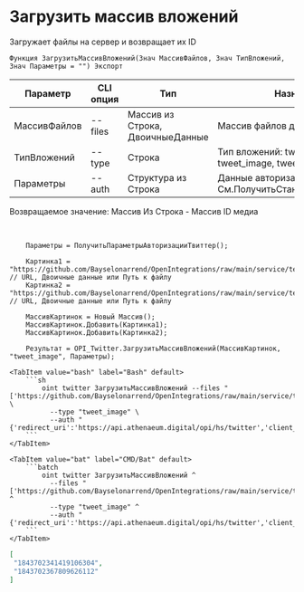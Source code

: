 ﻿---
sidebar_position: 7
---

# Загрузить массив вложений
 Загружает файлы на сервер и возвращает их ID



`Функция ЗагрузитьМассивВложений(Знач МассивФайлов, Знач ТипВложений, Знач Параметры = "") Экспорт`

  | Параметр | CLI опция | Тип | Назначение |
  |-|-|-|-|
  | МассивФайлов | --files | Массив из Строка, ДвоичныеДанные | Массив файлов для загрузки |
  | ТипВложений | --type | Строка | Тип вложений: tweet_video, tweet_image, tweet_gif |
  | Параметры | --auth | Структура из Строка | Данные авторизации. См.ПолучитьСтандартныеПараметры |

  
  Возвращаемое значение:   Массив Из Строка -  Массив ID медиа

<br/>




```bsl title="Пример кода"
    Параметры = ПолучитьПараметрыАвторизацииТвиттер();

    Картинка1 = "https://github.com/Bayselonarrend/OpenIntegrations/raw/main/service/test_data/picture.jpg";  // URL, Двоичные данные или Путь к файлу
    Картинка2 = "https://github.com/Bayselonarrend/OpenIntegrations/raw/main/service/test_data/picture2.jpg"; // URL, Двоичные данные или Путь к файлу

    МассивКартинок = Новый Массив();
    МассивКартинок.Добавить(Картинка1);
    МассивКартинок.Добавить(Картинка2);

    Результат = OPI_Twitter.ЗагрузитьМассивВложений(МассивКартинок, "tweet_image", Параметры);
```
    

 <Tabs>
  
    <TabItem value="bash" label="Bash" default>
        ```sh
            oint twitter ЗагрузитьМассивВложений --files "['https://github.com/Bayselonarrend/OpenIntegrations/raw/main/service/test_data/picture.jpg','https://github.com/Bayselonarrend/OpenIntegrations/raw/main/service/test_data/picture2.jpg']" \
              --type "tweet_image" \
              --auth "{'redirect_uri':'https://api.athenaeum.digital/opi/hs/twitter','client_id':'***','client_secret':'***','access_token':'***','refresh_token':'***','oauth_token':'***','oauth_token_secret':'***','oauth_consumer_key':'***','oauth_consumer_secret':'***'}"
        ```
    </TabItem>
  
    <TabItem value="bat" label="CMD/Bat" default>
        ```batch
            oint twitter ЗагрузитьМассивВложений ^
              --files "['https://github.com/Bayselonarrend/OpenIntegrations/raw/main/service/test_data/picture.jpg','https://github.com/Bayselonarrend/OpenIntegrations/raw/main/service/test_data/picture2.jpg']" ^
              --type "tweet_image" ^
              --auth "{'redirect_uri':'https://api.athenaeum.digital/opi/hs/twitter','client_id':'***','client_secret':'***','access_token':'***','refresh_token':'***','oauth_token':'***','oauth_token_secret':'***','oauth_consumer_key':'***','oauth_consumer_secret':'***'}"
        ```
    </TabItem>
</Tabs>


```json title="Результат"
[
 "1843702341419106304",
 "1843702367809626112"
]
```
